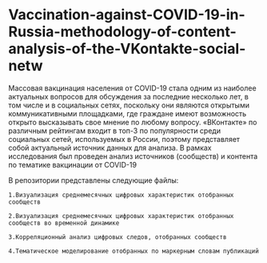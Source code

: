 # Vaccination-against-COVID-19-in-Russia-methodology-of-content-analysis-of-the-VKontakte-social-netw

Массовая вакцинация населения от COVID-19 стала одним из наиболее актуальных вопросов для обсуждения за последние несколько лет, в том числе и в социальных сетях, поскольку они являются открытыми коммуникативными площадками, где граждане имеют возможность открыто высказывать свое мнение по любому вопросу. «ВКонтакте» по различным рейтингам входит в топ-3 по популярности среди социальных сетей, используемых в России, поэтому представляет собой актуальный источник данных для анализа. В рамках исследования был проведен анализ источников (сообществ) и контента по тематике вакцинации от COVID-19

В репозитории представлены следующие файлы:

    1.Визуализация среднемесячных цифровых характеристик отобранных сообществ 
    
    2.Визуализация среднемесячных цифровых характеристик отобранных сообществ во временной динамике
    
    3.Корреляционный анализ цифровых следов, отобранных сообществ
    
    4.Тематическое моделирование отобранных по маркерным словам публикаций
